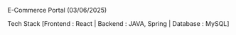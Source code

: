 E-Commerce Portal (03/06/2025)

Tech Stack [Frontend : React | Backend : JAVA, Spring | Database : MySQL]
